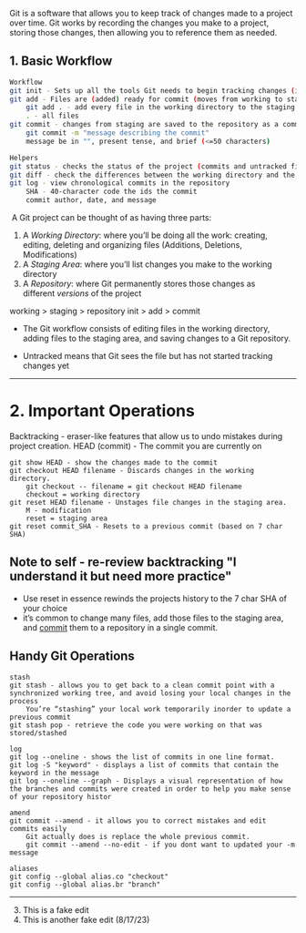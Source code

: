 Git is a software that allows you to keep track of changes made to a project over time. Git works by recording the changes you make to a project, storing those changes, then allowing you to reference them as needed.

## 1. Basic Workflow

```Bash
Workflow
git init - Sets up all the tools Git needs to begin tracking changes (initialize)
git add - Files are (added) ready for commit (moves from working to staging area)
	git add . - add every file in the working directory to the staging area
	. - all files
git commit - changes from staging are saved to the repository as a commit
	git commit -m "message describing the commit" 
	message be in "", present tense, and brief (<=50 characters)

Helpers
git status - checks the status of the project (commits and untracked files)
git diff - check the differences between the working directory and the staging area
git log - view chronological commits in the repository
	SHA - 40-character code the ids the commit 
	commit author, date, and message
```

 A Git project can be thought of as having three parts:
1. A _Working Directory_: where you’ll be doing all the work: creating, editing, deleting and organizing files (Additions, Deletions, Modifications) 
2. A _Staging Area_: where you’ll list changes you make to the working directory 
3. A _Repository_: where Git permanently stores those changes as different _versions_ of the project 

working > staging > repository
init > add > commit

- The Git workflow consists of editing files in the working directory, adding files to the staging area, and saving changes to a Git repository.

- Untracked means that Git sees the file but has not started tracking changes yet
---

# 2. Important Operations

Backtracking - eraser-like features that allow us to undo mistakes during project creation.
HEAD (commit) - The commit you are currently on 

```Shell
git show HEAD - show the changes made to the commit 
git checkout HEAD filename - Discards changes in the working directory.
	git checkout -- filename = git checkout HEAD filename
	checkout = working directory
git reset HEAD filename - Unstages file changes in the staging area.
	M - modification
	reset = staging area
git reset commit_SHA - Resets to a previous commit (based on 7 char SHA)
```

## Note to self - re-review backtracking "I understand it but need more practice"

- Use reset in essence rewinds the projects history to the 7 char SHA of your choice
- it’s common to change many files, add those files to the staging area, and [commit](https://www.codecademy.com/resources/docs/git/commit) them to a repository in a single commit.

## Handy Git Operations

```Shell 
stash
git stash - allows you to get back to a clean commit point with a synchronized working tree, and avoid losing your local changes in the process
	You’re “stashing” your local work temporarily inorder to update a previous commit
git stash pop - retrieve the code you were working on that was stored/stashed

log 
git log --oneline - shows the list of commits in one line format.
git log -S "keyword" - displays a list of commits that contain the keyword in the message
git log --oneline --graph - Displays a visual representation of how the branches and commits were created in order to help you make sense of your repository histor

amend
git commit --amend - it allows you to correct mistakes and edit commits easily
	Git actually does is replace the whole previous commit.
	git commit --amend --no-edit - if you dont want to updated your -m message

aliases
git config --global alias.co "checkout"
git config --global alias.br "branch"
```
---

3. This is a fake edit
4. This is another fake edit (8/17/23) 